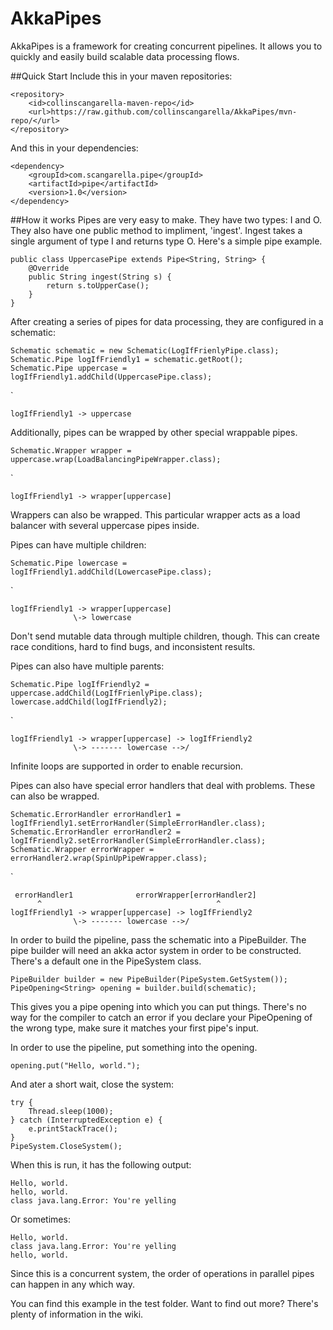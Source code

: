 # AkkaPipes
AkkaPipes is a framework for creating concurrent pipelines. It allows you to quickly and easily build scalable data processing flows.

##Quick Start
Include this in your maven repositories:

    <repository>
        <id>collinscangarella-maven-repo</id>
        <url>https://raw.github.com/collinscangarella/AkkaPipes/mvn-repo/</url>
    </repository>
    
And this in your dependencies:

    <dependency>
        <groupId>com.scangarella.pipe</groupId>
        <artifactId>pipe</artifactId>
        <version>1.0</version>
    </dependency>

##How it works
Pipes are very easy to make. They have two types: I and O. They also have one public method to impliment, 'ingest'. Ingest takes a single argument of type I and returns type O. Here's a simple pipe example.

    public class UppercasePipe extends Pipe<String, String> {
        @Override
        public String ingest(String s) {
            return s.toUpperCase();
        }
    }
    
After creating a series of pipes for data processing, they are configured in a schematic:

    Schematic schematic = new Schematic(LogIfFrienlyPipe.class);
    Schematic.Pipe logIfFriendly1 = schematic.getRoot();
    Schematic.Pipe uppercase = logIfFriendly1.addChild(UppercasePipe.class);
`

    logIfFriendly1 -> uppercase

Additionally, pipes can be wrapped by other special wrappable pipes.

    Schematic.Wrapper wrapper = uppercase.wrap(LoadBalancingPipeWrapper.class);
`

    logIfFriendly1 -> wrapper[uppercase]
        
Wrappers can also be wrapped. This particular wrapper acts as a load balancer with several uppercase pipes inside.

Pipes can have multiple children:

    Schematic.Pipe lowercase = logIfFriendly1.addChild(LowercasePipe.class);
`

    logIfFriendly1 -> wrapper[uppercase]
                  \-> lowercase 

Don't send mutable data through multiple children, though. This can create race conditions, hard to find bugs, and inconsistent results.

Pipes can also have multiple parents:

    Schematic.Pipe logIfFriendly2 = uppercase.addChild(LogIfFrienlyPipe.class);
    lowercase.addChild(logIfFriendly2);
`

    logIfFriendly1 -> wrapper[uppercase] -> logIfFriendly2
                  \-> ------- lowercase -->/

Infinite loops are supported in order to enable recursion.

Pipes can also have special error handlers that deal with problems. These can also be wrapped.

    Schematic.ErrorHandler errorHandler1 = logIfFriendly1.setErrorHandler(SimpleErrorHandler.class);
    Schematic.ErrorHandler errorHandler2 = logIfFriendly2.setErrorHandler(SimpleErrorHandler.class);
    Schematic.Wrapper errorWrapper = errorHandler2.wrap(SpinUpPipeWrapper.class);
`

     errorHandler1              errorWrapper[errorHandler2]
          ^                                       ^            
    logIfFriendly1 -> wrapper[uppercase] -> logIfFriendly2
                  \-> ------- lowercase -->/

In order to build the pipeline, pass the schematic into a PipeBuilder.
The pipe builder will need an akka actor system in order to be constructed. There's a default one in the PipeSystem class.

    PipeBuilder builder = new PipeBuilder(PipeSystem.GetSystem());
    PipeOpening<String> opening = builder.build(schematic);
        
This gives you a pipe opening into which you can put things. There's no way for the compiler to catch an error if you declare your PipeOpening of the wrong type, make sure it matches your first pipe's input.

In order to use the pipeline, put something into the opening.

    opening.put("Hello, world.");
    
And ater a short wait, close the system:

    try {
        Thread.sleep(1000);
    } catch (InterruptedException e) {
        e.printStackTrace();
    }
    PipeSystem.CloseSystem();
        
When this is run, it has the following output:

    Hello, world.
    hello, world.
    class java.lang.Error: You're yelling
    
Or sometimes:

    Hello, world.
    class java.lang.Error: You're yelling
    hello, world.
    
Since this is a concurrent system, the order of operations in parallel pipes can happen in any which way.

You can find this example in the test folder. Want to find out more? There's plenty of information in the wiki.
